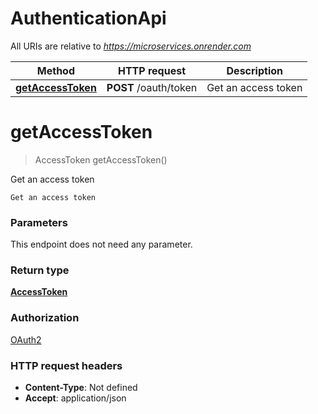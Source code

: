 # AuthenticationApi

All URIs are relative to *https://microservices.onrender.com*

| Method | HTTP request | Description |
|------------- | ------------- | -------------|
| [**getAccessToken**](AuthenticationApi.md#getAccessToken) | **POST** /oauth/token | Get an access token |


<a name="getAccessToken"></a>
# **getAccessToken**
> AccessToken getAccessToken()

Get an access token

    Get an access token

### Parameters
This endpoint does not need any parameter.

### Return type

[**AccessToken**](../Models/AccessToken.md)

### Authorization

[OAuth2](../README.md#OAuth2)

### HTTP request headers

- **Content-Type**: Not defined
- **Accept**: application/json


